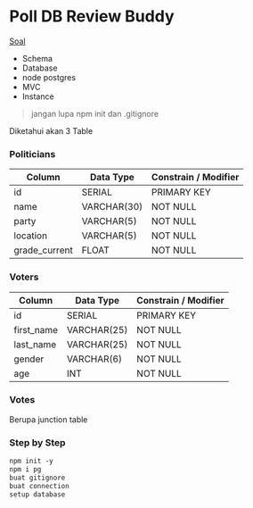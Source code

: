 # Poll DB Review Buddy

[Soal](https://docs.google.com/document/d/1yRb_zWywy2jPwYMyl1LD1utRyP269WPsCrUppMYxTUU/edit)

- Schema
- Database
- node postgres
- MVC
- Instance 


> jangan lupa npm init dan .gitignore


Diketahui akan 3 Table 

### Politicians

| Column        | Data Type    | Constrain / Modifier |
|---------------|--------------|----------------------|
| id            | SERIAL       | PRIMARY KEY          |
| name          | VARCHAR(30)  | NOT NULL             |
| party         | VARCHAR(5)   | NOT NULL             |
| location      | VARCHAR(5)   | NOT NULL             |
| grade_current | FLOAT        | NOT NULL             |


### Voters 

| Column     | Data Type   | Constrain / Modifier |
|------------|-------------|----------------------|
| id         | SERIAL      | PRIMARY KEY          |
| first_name | VARCHAR(25) | NOT NULL             |
| last_name  | VARCHAR(25) | NOT NULL             |
| gender     | VARCHAR(6)  | NOT NULL             |
| age        | INT         | NOT NULL             |


### Votes 
Berupa junction table


### Step by Step
```txt
npm init -y
npm i pg 
buat gitignore 
buat connection
setup database
```